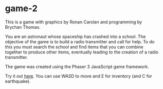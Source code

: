 # game-2
This is a game with graphics by Ronan Carolan and programming by Brychan Thomas.

You are an astronaut whose spaceship has crashed into a school. The objective of
the game is to build a radio transmitter and call for help. To do this you must
search the school and find items that you can combine together to produce other
items, eventually leading to the creation of a radio transmitter.

The game was created using the Phaser 3 JavaScript game framework.

Try it out [here](https://brychanthomas.github.io/game-2/). You can use WASD to move and E for inventory (and C for earthquake).
